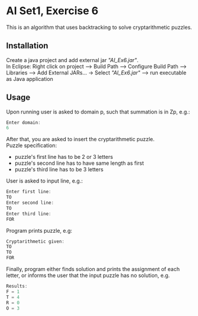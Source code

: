 # AI Set1, Exercise 6

This is an algorithm that uses backtracking to solve cryptarithmetic puzzles.

## Installation

Create a java project and add external jar _"AI_Ex6.jar"_. <br />
In Eclipse:
Right click on project --> Build Path --> Configure Build Path --> Libraries --> Add External JARs... -> Select _"AI_Ex6.jar"_ --> run executable as Java application

## Usage

Upon running user is asked to domain p, such that summation is in Zp, e.g.: 
```java
Enter domain: 
6 
```

After that, you are asked to insert the cryptarithmetic puzzle. <br />
Puzzle specification:
- puzzle's first line has to be 2 or 3 letters
- puzzle's second line has to have same length as first
- puzzle's third line has to be 3 letters

User is asked to input line, e.g.:
```java
Enter first line: 
TO
Enter second line: 
TO
Enter third line: 
FOR
```
Program prints puzzle, e.g:
```java
Cryptarithmetic given: 
TO
TO
FOR
```
Finally, program either finds solution and prints the assignment of each letter, or informs the user that the input puzzle has no solution, e.g.
```java
Results:
F = 1
T = 4
R = 0
O = 3
```
